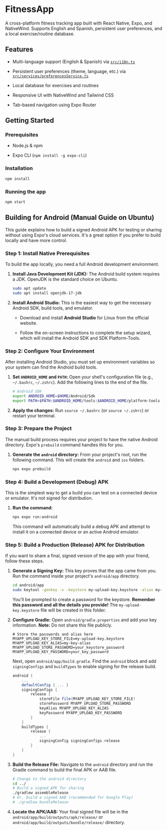 # FitnessApp

A cross-platform fitness tracking app built with React Native, Expo, and NativeWind. Supports English and Spanish, persistent user preferences, and a local exercise/routine database.

## Features

* Multi-language support (English & Spanish) via [`src/i18n.ts`](https://www.google.com/search?q=src/i1n.ts)

* Persistent user preferences (theme, language, etc.) via [`src/services/preferencesService.ts`](https://www.google.com/search?q=src/services/preferencesService.ts)

* Local database for exercises and routines

* Responsive UI with NativeWind and Tailwind CSS

* Tab-based navigation using Expo Router

## Getting Started

### Prerequisites

* Node.js & npm

* Expo CLI (`npm install -g expo-cli`)

### Installation

```sh
npm install
````

### Running the app

```sh
npm start
```

## Building for Android (Manual Guide on Ubuntu)

This guide explains how to build a signed Android APK for testing or sharing without using Expo's cloud services. It's a great option if you prefer to build locally and have more control.

### Step 1: Install Native Prerequisites

To build the app locally, you need a full Android development environment.

1.  **Install Java Development Kit (JDK):** The Android build system requires a JDK. OpenJDK is the standard choice on Ubuntu.

    ```bash
    sudo apt update
    sudo apt install openjdk-17-jdk
    ```

2.  **Install Android Studio:** This is the easiest way to get the necessary Android SDK, build tools, and emulator.

      * Download and install **Android Studio** for Linux from the official website.

      * Follow the on-screen instructions to complete the setup wizard, which will install the Android SDK and SDK Platform-Tools.

### Step 2: Configure Your Environment

After installing Android Studio, you must set up environment variables so your system can find the Android build tools.

1.  **Set `ANDROID_HOME` and `PATH`:** Open your shell's configuration file (e.g., `~/.bashrc`, `~/.zshrc`). Add the following lines to the end of the file.

    ```bash
    # Android SDK
    export ANDROID_HOME=$HOME/Android/Sdk
    export PATH=$PATH:$ANDROID_HOME/tools:$ANDROID_HOME/platform-tools
    ```

2.  **Apply the changes:** Run `source ~/.bashrc` (or `source ~/.zshrc`) or restart your terminal.

### Step 3: Prepare the Project

The manual build process requires your project to have the native Android directory. Expo's `prebuild` command handles this for you.

1.  **Generate the `android` directory:** From your project's root, run the following command. This will create the `android` and `ios` folders.

    ```bash
    npx expo prebuild
    ```

### Step 4: Build a Development (Debug) APK

This is the simplest way to get a build you can test on a connected device or emulator. It's not signed for distribution.

1.  **Run the command:**

    ```bash
    npx expo run:android
    ```

    This command will automatically build a debug APK and attempt to install it on a connected device or an active Android emulator.

### Step 5: Build a Production (Release) APK for Distribution

If you want to share a final, signed version of the app with your friend, follow these steps.

1.  **Generate a Signing Key:** This key proves that the app came from you. Run the command inside your project's `android/app` directory.

    ```bash
    cd android/app
    sudo keytool -genkey -v -keystore my-upload-key.keystore -alias my-key-alias -keyalg RSA -keysize 2048 -validity 10000
    ```

    You'll be prompted to create a password for the keystore. **Remember this password and all the details you provide\!** The `my-upload-key.keystore` file will be created in this folder.

2.  **Configure Gradle:** Open `android/gradle.properties` and add your key information. **Note:** Do not share this file publicly.

    ```properties
    # Store the passwords and alias here
    MYAPP_UPLOAD_KEY_STORE_FILE=my-upload-key.keystore
    MYAPP_UPLOAD_KEY_ALIAS=my-key-alias
    MYAPP_UPLOAD_STORE_PASSWORD=your_keystore_password
    MYAPP_UPLOAD_KEY_PASSWORD=your_key_password
    ```

    Next, open `android/app/build.gradle`. Find the `android` block and add `signingConfigs` and `buildTypes` to enable signing for the release build.

    ```gradle
    android {
        ...
        defaultConfig { ... }
        signingConfigs {
            release {
                storeFile file(MYAPP_UPLOAD_KEY_STORE_FILE)
                storePassword MYAPP_UPLOAD_STORE_PASSWORD
                keyAlias MYAPP_UPLOAD_KEY_ALIAS
                keyPassword MYAPP_UPLOAD_KEY_PASSWORD
            }
        }
        buildTypes {
            release {
                ...
                signingConfig signingConfigs.release
            }
        }
    }
    ```

3.  **Build the Release File:** Navigate to the `android` directory and run the Gradle command to build the final APK or AAB file.

    ```bash
    # Change to the android directory
    cd ../
    # Build a signed APK for sharing
    ./gradlew assembleRelease
    # Or, build a signed AAB (recommended for Google Play)
    # ./gradlew bundleRelease
    ```

4.  **Locate the APK/AAB:** Your final signed file will be in the `android/app/build/outputs/apk/release/` or `android/app/build/outputs/bundle/release/` directory.

<!-- end list -->

```
```